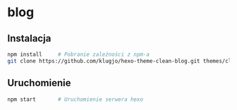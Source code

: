 # blog

## Instalacja

```bash
npm install     # Pobranie zależności z npm-a
git clone https://github.com/klugjo/hexo-theme-clean-blog.git themes/clean-blog
```

## Uruchomienie

```bash
npm start       # Uruchomienie serwera hexo
```
